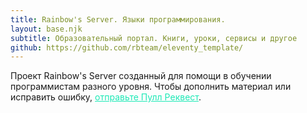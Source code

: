 ```yaml
---
title: Rainbow's Server. Языки программирования.
layout: base.njk
subtitle: Образовательный портал. Книги, уроки, сервисы и другое
github: https://github.com/rbteam/eleventy_template/
---
```


Проект Rainbow's Server созданный для помощи в обучении программистам разного уровня. Чтобы дополнить материал или исправить ошибку, <a href="https://github.com/rbteam/eleventy_template/pulls" style="color: #1de9b6;">отправьте Пулл Реквест</a>.
